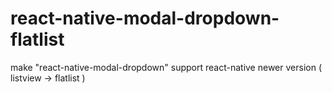 # react-native-modal-dropdown-flatlist
make "react-native-modal-dropdown" support react-native newer version ( listview -> flatlist )
